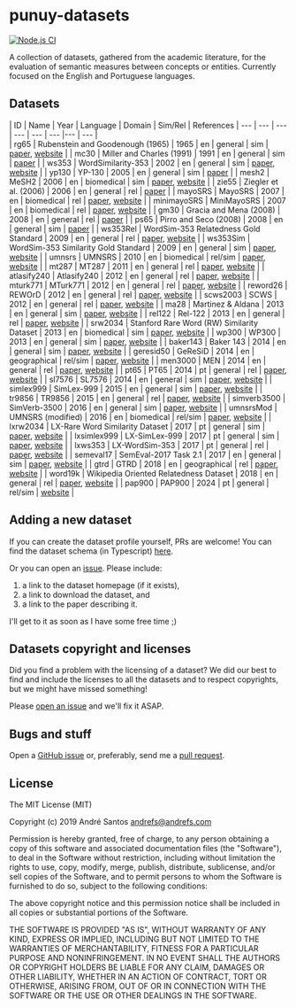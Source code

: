 # punuy-datasets

[![Node.js CI](https://github.com/andrefs/punuy-datasets/actions/workflows/node.js.yml/badge.svg)](https://github.com/andrefs/punuy-datasets/actions/workflows/node.js.yml)

A collection of datasets, gathered from the academic literature, for the evaluation of semantic measures between concepts or entities. Currently focused on the English and Portuguese languages.

## Datasets

<!-- datasets-section-start -->
<!-- Automatically generated by ./src/scripts/update-readme.ts -->

| ID | Name | Year | Language | Domain | Sim/Rel | References 
| --- | --- | --- | --- | --- | --- |--- | --- |  
| rg65 | Rubenstein and Goodenough (1965) | 1965 | en | general | sim | [paper](https://dl.acm.org/doi/pdf/10.1145/365628.365657), [website](https://dl.acm.org/doi/pdf/10.1145/365628.365657) | 
| mc30 | Miller and Charles (1991) | 1991 | en | general | sim | [paper](https://sci-hub.se/https://doi.org/10.1080/01690969108406936) | 
| ws353 | WordSimilarity-353 | 2002 | en | general | sim | [paper](https://www.cs.tau.ac.il/~ruppin/p116-finkelstein.pdf), [website](https://www.cs.technion.ac.il/~gabr/resources/data/wordsim353/) | 
| yp130 | YP-130 | 2005 | en | general | sim | [paper](http://david.wardpowers.info/Research/AI/papers/200601-GWC-VerbSimWN.pdf) | 
| mesh2 | MeSH2 | 2006 | en | biomedical | sim | [paper](https://users.uop.gr/~praftop/papers/pdf/wms06-PVHR.pdf), [website](https://www.intelligence.tuc.gr/similarity/datasets.php) | 
| zie55 | Ziegler et al. (2006) | 2006 | en | general | rel | [paper](https://web.archive.org/web/20070824183036id_/http://www.informatik.uni-freiburg.de/~ksimon/papers/CIKM-06-Proximity.pdf) | 
| mayoSRS | MayoSRS | 2007 | en | biomedical | rel | [paper](https://www.sciencedirect.com/science/article/pii/S1532046406000645?via%3Dihub), [website](https://conservancy.umn.edu/handle/11299/196265) | 
| minimayoSRS | MiniMayoSRS | 2007 | en | biomedical | rel | [paper](https://www.sciencedirect.com/science/article/pii/S1532046406000645?via%3Dihub), [website](https://conservancy.umn.edu/handle/11299/196265) | 
| gm30 | Gracia and Mena (2008) | 2008 | en | general | rel | [paper](https://oa.upm.es/6549/1/Web-based_Measure.pdf) | 
| ps65 | Pirro and Seco (2008) | 2008 | en | general | sim | [paper](https://dl.acm.org/doi/abs/10.1007/978-3-540-88873-4_25) | 
| ws353Rel | WordSim-353 Relatedness Gold Standard | 2009 | en | general | rel | [paper](https://aclanthology.org/N09-1003.pdf), [website](http://alfonseca.org/eng/research/wordsim353.html) | 
| ws353Sim | WordSim-353 Similarity Gold Standard | 2009 | en | general | sim | [paper](https://aclanthology.org/N09-1003.pdf), [website](http://alfonseca.org/eng/research/wordsim353.html) | 
| umnsrs | UMNSRS | 2010 | en | biomedical | rel/sim | [paper](https://www.ncbi.nlm.nih.gov/pmc/articles/PMC3041430/pdf/amia-2010_sympproc_0572.pdf), [website](https://conservancy.umn.edu/handle/11299/196265) | 
| mt287 | MT287 | 2011 | en | general | rel | [paper](http://www.kiraradinsky.com/files/Radinsky-TemporalSemantics.pdf), [website](http://www.kiraradinsky.com/Datasets.html) | 
| atlasify240 | Atlasify240 | 2012 | en | general | rel | [paper](https://www.brenthecht.com/papers/bhecht_sigir2012_ExpSpatialization_SRplusE.pdf), [website](https://users.cs.northwestern.edu/~ddowney/data_code.html) | 
| mturk771 | MTurk771 | 2012 | en | general | rel | [paper](https://www-ai.cs.tu-dortmund.de/LEHRE/FACHPROJEKT/WS1213/WordCorrelations.pdf), [website](http://www2.mta.ac.il/~gideon/datasets/mturk_771.html) | 
| reword26 | REWOrD | 2012 | en | general | rel | [paper](https://cdn.aaai.org/ojs/8107/8107-13-11634-1-2-20201228.pdf), [website](https://relwod.wordpress.com/datasets/) | 
| scws2003 | SCWS | 2012 | en | general | rel | [paper](https://aclanthology.org/P12-1092.pdf), [website](https://ai.stanford.edu/~ehhuang/) | 
| ma28 | Martinez & Aldana | 2013 | en | general | sim | [paper](https://hal.science/hal-01628399/file/article.pdf), [website](https://hal.science/hal-01628399/file/article.pdf) | 
| rel122 | Rel-122 | 2013 | en | general | rel | [paper](https://aclanthology.org/P13-2154.pdf), [website](https://www.cs.ucf.edu/~seansz/rel-122/) | 
| srw2034 | Stanford Rare Word (RW) Similarity Dataset | 2013 | en | biomedical | sim | [paper](https://nlp.stanford.edu/~lmthang/data/papers/conll13_morpho.pdf), [website](https://nlp.stanford.edu/~lmthang/morphoNLM/) | 
| wp300 | WP300 | 2013 | en | general | sim | [paper](https://www.microsoft.com/en-us/research/wp-content/uploads/2016/02/CIKM841-Li.pdf), [website](http://adapt.seiee.sjtu.edu.cn/similarity/) | 
| baker143 | Baker 143 | 2014 | en | general | sim | [paper](https://aclanthology.org/D14-1034.pdf), [website](https://github.com/sb895/verb-similarity-dataset) | 
| geresid50 | GeReSiD | 2014 | en | geographical | rel/sim | [paper](https://arxiv.org/pdf/1402.3371), [website](https://github.com/ucd-spatial/Datasets/tree/master/geresid-geo_relatedness_similarity_dataset) | 
| men3000 | MEN | 2014 | en | general | rel | [paper](https://core.ac.uk/download/pdf/35317232.pdf), [website](https://staff.fnwi.uva.nl/e.bruni/MEN) | 
| pt65 | PT65 | 2014 | pt | general | rel | [paper](https://hal.science/hal-02089290/file/leitzkegranada_22675.pdf), [website](http://www.inf.pucrs.br/linatural/wikimodels/similarity.html) | 
| sl7576 | SL7576 | 2014 | en | general | sim | [paper](https://aclanthology.org/P14-1068.pdf), [website](https://sites.google.com/view/carinasilberer) | 
| simlex999 | SimLex-999 | 2015 | en | general | sim | [paper](https://aclanthology.org/J15-4004.pdf), [website](https://fh295.github.io/simlex.html) | 
| tr9856 | TR9856 | 2015 | en | general | rel | [paper](https://aclanthology.org/P15-2069.pdf), [website](https://developer.ibm.com/exchanges/data/all/multi-word-term-relatedness-benchmark/) | 
| simverb3500 | SimVerb-3500 | 2016 | en | general | sim | [paper](https://aclanthology.org/D16-1235.pdf), [website](https://www.repository.cam.ac.uk/items/8a568201-0fa4-4e54-81b1-f920102492ea) | 
| umnsrsMod | UMNSRS (modified) | 2016 | en | biomedical | rel/sim | [paper](https://academic.oup.com/bioinformatics/article/32/23/3635/2525643), [website](https://conservancy.umn.edu/handle/11299/196265) | 
| lxrw2034 | LX-Rare Word Similarity Dataset | 2017 | pt | general | sim | [paper](https://www.grupocole.org/cole/library/ps/QueCarRodGarSilCorRenPerCamBra2017a.pdf), [website](https://portulanclarin.net/repository/browse/lx-rare-word-similarity-dataset/f8dd0332e6d911e6a2aa782bcb074135a226cf379cf746a8976dd3420f5a2813/) | 
| lxsimlex999 | LX-SimLex-999 | 2017 | pt | general | sim | [paper](https://www.grupocole.org/cole/library/ps/QueCarRodGarSilCorRenPerCamBra2017a.pdf), [website](https://portulanclarin.net/repository/browse/lx-simlex-999/4ab1ea58e6d311e6a2aa782bcb0741351e920e18429e4d3e9d229a58030812fe/) | 
| lxws353 | LX-WordSim-353 | 2017 | pt | general | rel | [paper](https://www.grupocole.org/cole/library/ps/QueCarRodGarSilCorRenPerCamBra2017a.pdf), [website](https://portulanclarin.net/repository/browse/lx-wordsim-353/c4e08b72e6dd11e6a2aa782bcb074135a5ac38ba70a14fb3adbd5782b21dacb0/) | 
| semeval17 | SemEval-2017 Task 2.1 | 2017 | en | general | sim | [paper](https://aclanthology.org/S17-2002.pdf), [website](https://alt.qcri.org/semeval2017/task2/) | 
| gtrd | GTRD | 2018 | en | geographical | rel | [paper](https://pdfs.semanticscholar.org/f8f1/b82386147b6a9142b2cff2dc662a3e614d80.pdf), [website](https://github.com/czgbjy/GTRD) | 
| word19k | Wikipedia Oriented Relatedness Dataset | 2018 | en | general | rel | [paper](https://aclanthology.org/L18-1408.pdf), [website](https://developer.ibm.com/exchanges/data/all/wikipedia-oriented-relatedness/) | 
| pap900 | PAP900 | 2024 | pt | general | rel/sim | [website](https://github.com/andrefs/PAP900) | 

<!-- datasets-section-end -->






## Adding a new dataset

If you can create the dataset profile yourself, PRs are welcome!
You can find the dataset schema (in Typescript) [here](./src/lib/types.ts).

Or you can open an [issue](https://github.com/andrefs/punuy-datasets/issues). Please include:

1. a link to the dataset homepage (if it exists),
1. a link to download the dataset, and
1. a link to the paper describing it.

I'll get to it as soon as I have some free time ;)

## Datasets copyright and licenses

Did you find a problem with the licensing of a dataset? We did our best to find and include the licenses to all the datasets and to respect copyrights, but we might have missed something!

Please [open an issue](https://github.com/andrefs/punuy-datasets/issues) and we'll fix it ASAP.

## Bugs and stuff

Open a [GitHub issue](https://github.com/andrefs/punuy-datasets/issues) or, preferably, send me a [pull request](https://github.com/andrefs/punuy-datasets/pulls).

## License

The MIT License (MIT)

Copyright (c) 2019 André Santos <andrefs@andrefs.com>

Permission is hereby granted, free of charge, to any person obtaining a copy of
this software and associated documentation files (the "Software"), to deal in
the Software without restriction, including without limitation the rights to
use, copy, modify, merge, publish, distribute, sublicense, and/or sell copies of
the Software, and to permit persons to whom the Software is furnished to do so,
subject to the following conditions:

The above copyright notice and this permission notice shall be included in all
copies or substantial portions of the Software.

THE SOFTWARE IS PROVIDED "AS IS", WITHOUT WARRANTY OF ANY KIND, EXPRESS OR
IMPLIED, INCLUDING BUT NOT LIMITED TO THE WARRANTIES OF MERCHANTABILITY, FITNESS
FOR A PARTICULAR PURPOSE AND NONINFRINGEMENT. IN NO EVENT SHALL THE AUTHORS OR
COPYRIGHT HOLDERS BE LIABLE FOR ANY CLAIM, DAMAGES OR OTHER LIABILITY, WHETHER
IN AN ACTION OF CONTRACT, TORT OR OTHERWISE, ARISING FROM, OUT OF OR IN
CONNECTION WITH THE SOFTWARE OR THE USE OR OTHER DEALINGS IN THE SOFTWARE.
